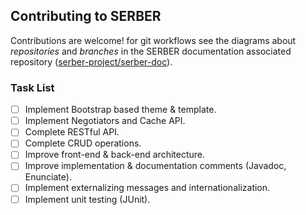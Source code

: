 Contributing to SERBER
----------------------

Contributions are welcome! for git workflows see the diagrams about *repositories* and *branches* in the SERBER documentation associated repository ([serber-project/serber-doc](http://github.com/serber-project/serber-doc)).



### Task List ###

- [ ] Implement Bootstrap based theme & template.
- [ ] Implement Negotiators and Cache API.
- [ ] Complete RESTful API.
- [ ] Complete CRUD operations.
- [ ] Improve front-end & back-end architecture.
- [ ] Improve implementation & documentation comments (Javadoc, Enunciate).
- [ ] Implement externalizing messages and internationalization.
- [ ] Implement unit testing (JUnit).
